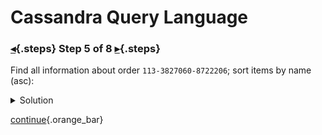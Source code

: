 <div class="top">

# Cassandra Query Language
### [◂](command:katapod.loadPage?step4){.steps} Step 5 of 8 [▸](command:katapod.loadPage?step6){.steps}
</div>

Find all information about order `113-3827060-8722206`; sort items by name (asc):
 
<details>
  <summary>Solution</summary>

```
EXPAND ON;

SELECT * 
FROM orders_by_id
WHERE order_id = '113-3827060-8722206';

EXPAND OFF;
```

</details>

[continue](command:katapod.loadPage?step6){.orange_bar}